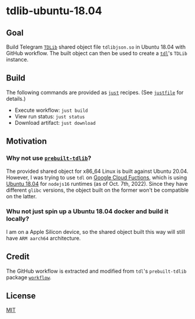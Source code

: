 # tdlib-ubuntu-18.04

## Goal

Build Telegram [`TDLib`](https://github.com/tdlib/td) shared object file `tdlibjson.so` in Ubuntu
18.04 with GitHub workflow. The built object can then be used to create a
[`tdl`](https://github.com/Bannerets/tdl)'s `TDLib` instance.

## Build

The following commands are provided as [`just`](https://github.com/casey/just) recipes. (See
[`justfile`](./justfile) for details.)

-   Execute workflow: `just build`
-   View run status: `just status`
-   Download artifact: `just download`

## Motivation

### Why not use [`prebuilt-tdlib`](https://github.com/Bannerets/tdl/tree/master/packages/prebuilt-tdlib)?

The provided shared object for x86_64 Linux is built against Ubuntu 20.04. However, I was trying to
use `tdl` on [Google Cloud Fuctions](https://cloud.google.com/functions), which is using
[Ubuntu 18.04](https://cloud.google.com/functions/docs/concepts/execution-environment) for
`nodejs16` runtimes (as of Oct. 7th, 2022). Since they have different `glibc` versions, the object
built on the former won't be compatible on the latter.

### Whu not just spin up a Ubuntu 18.04 docker and build it locally?

I am on a Apple Silicon device, so the shared object built this way will still have `ARM aarch64`
architecture.

## Credit

The GitHub workflow is extracted and modified from `tdl`'s `prebuilt-tdlib` package
[`workflow`](https://github.com/Bannerets/tdl/blob/master/.github/workflows/prebuilt-tdlib.yml).

## License

[MIT](./LICENSE)
